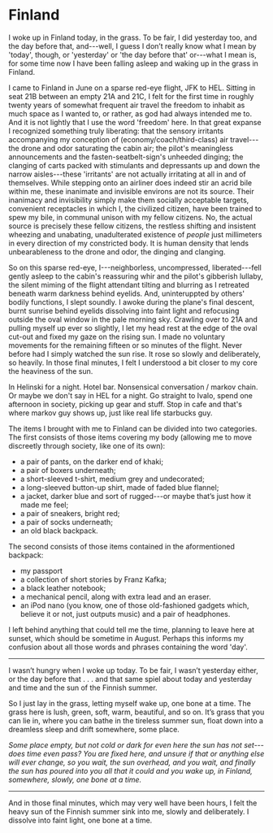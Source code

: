 # Finland

I woke up in Finland today, in the grass. To be fair, I did yesterday too, and the day before that, and---well, I guess I don’t really know what I mean by 'today', though, or 'yesterday' or 'the day before that' or---what I mean is, for some time now I have been falling asleep and waking up in the grass in Finland.

I came to Finland in June on a sparse red-eye flight, JFK to HEL. Sitting in seat 21B between an empty 21A and 21C, I felt for the first time in roughly twenty years of somewhat frequent air travel the freedom to inhabit as much space as I wanted to, or rather, as god had always intended me to. And it is not lightly that I use the word 'freedom' here. In that great expanse I recognized something truly liberating: that the sensory irritants accompanying my conception of (economy/coach/third-class) air travel---the drone and odor saturating the cabin air; the pilot's meaningless announcements and the fasten-seatbelt-sign's unheeded dinging; the clanging of carts packed with stimulants and depressants up and down the narrow aisles---these 'irritants' are not actually irritating at all in and of themselves. While stepping onto an airliner does indeed stir an acrid bile within me, these inanimate and invisible environs are not its source. Their inanimacy and invisibility simply make them socially acceptable targets, convenient receptacles in which I, the civilized citizen, have been trained to spew my bile, in communal unison with my fellow citizens. No, the actual source is precisely these fellow citizens, the restless shifting and insistent wheezing and unabating, unadulterated existence of *people* just millimeters in every direction of my constricted body. It is human density that lends unbearableness to the drone and odor, the dinging and clanging.

So on this sparse red-eye, I---neighborless, uncompressed, liberated---fell gently asleep to the cabin's reassuring whir and the pilot's gibberish lullaby, the silent miming of the flight attendant tilting and blurring as I retreated beneath warm darkness behind eyelids. And, uninteruppted by others' bodily functions, I slept soundly. I awoke during the plane's final descent, burnt sunrise behind eyelids dissolving into faint light and refocusing outside the oval window in the pale morning sky. Crawling over to 21A and pulling myself up ever so slightly, I let my head rest at the edge of the oval cut-out and fixed my gaze on the rising sun. I made no voluntary movements for the remaining fifteen or so minutes of the flight. Never before had I simply watched the sun rise. It rose so slowly and deliberately, so heavily. In those final minutes, I felt I understood a bit closer to my core the heaviness of the sun.

In Helinski for a night. Hotel bar. Nonsensical conversation / markov chain. Or maybe we don't say in HEL for a night. Go straight to Ivalo, spend one afternoon in society, picking up gear and stuff. Stop in cafe and that's where markov guy shows up, just like real life starbucks guy.

The items I brought with me to Finland can be divided into two categories. The first consists of those items covering my body (allowing me to move discreetly through society, like one of its own):

- a pair of pants, on the darker end of khaki;
- a pair of boxers underneath;
- a short-sleeved t-shirt, medium grey and undecorated;
- a long-sleeved button-up shirt, made of faded blue flannel;
- a jacket, darker blue and sort of rugged---or maybe that’s just how it made me feel;
- a pair of sneakers, bright red;
- a pair of socks underneath;
- an old black backpack.

The second consists of those items contained in the aformentioned backpack:

- my passport
- a collection of short stories by Franz Kafka;
- a black leather notebook;
- a mechanical pencil, along with extra lead and an eraser.
- an iPod nano (you know, one of those old-fashioned gadgets which, believe it or not, just outputs music) and a pair of headphones.

I left behind anything that could tell me the time, planning to leave here at sunset, which should be sometime in August. Perhaps this informs my confusion about all those words and phrases containing the word 'day'.

* * *

I wasn’t hungry when I woke up today. To be fair, I wasn’t yesterday either, or the day before that . . . and that same spiel about today and yesterday and time and the sun of the Finnish summer.

So I just lay in the grass, letting myself wake up, one bone at a time. The grass here is lush, green, soft, warm, beautiful, and so on. It’s grass that you can lie in, where you can bathe in the tireless summer sun, float down into a dreamless sleep and drift somewhere, some place.

*Some place empty, but not cold or dark for even here the sun has not set---does time even pass? You are fixed here, and unsure if that or anything else will ever change, so you wait, the sun overhead, and you wait, and finally the sun has poured into you all that it could and you wake up, in Finland, somewhere, slowly, one bone at a time.*

* * *

And in those final minutes, which may very well have been hours, I felt the heavy sun of the Finnish summer sink into me, slowly and deliberately. I dissolve into faint light, one bone at a time.
